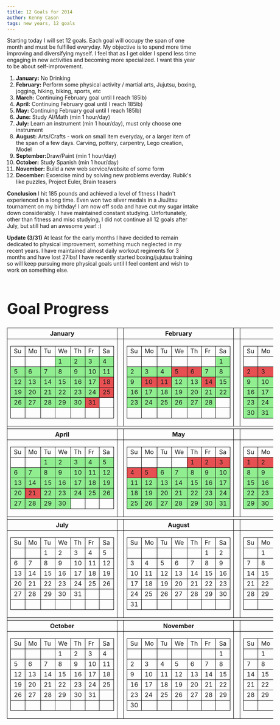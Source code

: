 ```yaml
---
title: 12 Goals for 2014
author: Kenny Cason
tags: new years, 12 goals
---
```


Starting today I will set 12 goals. Each goal will occupy the span of one month and must be fulfilled everyday. My objective is to spend more time improving and diversifying myself. I feel that as I get older I spend less time engaging in new activities and becoming more specialized. I want this year to be about self-improvement.

<ol>
<li><b>January:</b> No Drinking</li>
<li><b>February:</b> Perform some physical activity / martial arts, Jujutsu, boxing, jogging, hiking, biking, sports, etc</li>
<li><b>March:</b> Continuing February goal until I reach 185lb)</li>
<li><b>April:</b> Continuing February goal until I reach 185lb)</li>
<li><b>May:</b> Continuing February goal until I reach 185lb)</li>
<li><b>June:</b> Study AI/Math (min 1 hour/day)</li>
<li><b>July:</b> Learn an instrument (min 1 hour/day), must only choose one instrument</li>
<li><b>August:</b> Arts/Crafts - work on small item everyday, or a larger item of the span of a few days. Carving, pottery, carpentry, Lego creation, Model</li>
<li><b>September:</b>Draw/Paint (min 1 hour/day)</li>
<li><b>October:</b> Study Spanish (min 1 hour/day)</li>
<li><b>November:</b> Build a new web service/website of some form</li>
<li><b>December:</b> Excercise mind by solving new problems everday. Rubik's like puzzles, Project Euler, Brain teasers</li>
</ol>

**Conclusion** I hit 185 pounds and achieved a level of fitness I hadn't experienced in a long time. Even won two silver medals in a JiuJitsu tournament on my birthday! I am now off soda and have cut my sugar intake down considerably. I have maintained constant studying. Unfortunately, other than fitness and misc studying, I did not continue all 12 goals after July, but still had an awesome year! :)

**Update (3/31)** At least for the early months I have decided to remain dedicated to physical improvement, something much neglected in my recent years. I have maintained almost daily workout regiments for 3 months and have lost 27lbs! I have recently started boxing/jujutsu training so will keep pursuing more physical goals until I feel content and wish to work on something else.

<div id=calarea><div><h1>Goal Progress</h1></div>
<table id=mct1 class="ct1 cl2 cp5 cc4 cd1 cf4 ci5 cu4 cj1 mct" cellspacing=0><tr><th>January</th><td class=cz></td><th>February</th><td class=cz></td><th>March</th></tr><tr><td class="cbm cba tc cbo"><table class="ca ca1"><tr class=cl><td>Su</td><td>Mo</td><td>Tu</td><td>We</td><td>Th</td><td>Fr</td><td class=cr>Sa</td></tr><tr><td>&nbsp;</td><td>&nbsp;</td><td>&nbsp;</td><td class="yes">1</td><td class="yes">2</td><td class="yes">3</td><td class="cr yes">4</td></tr><tr><td class="yes">5</td><td class="yes">6</td><td class="yes">7</td><td class="yes">8</td><td class="yes">9</td><td class="yes">10</td><td class="cr yes">11</td></tr><tr><td class="yes">12</td><td class="yes">13</td><td class="yes">14</td><td class="yes">15</td><td class="yes">16</td><td class="yes">17</td><td class="cr no">18</td></tr><tr><td class="yes">19</td><td class="yes">20</td><td class="yes">21</td><td class="yes">22</td><td class="yes">23</td><td class="yes">24</td><td class="cr no">25</td></tr><tr><td class="yes">26</td><td class="yes">27</td><td class="yes">28</td><td class="yes">29</td><td class="yes">30</td><td class="no">31</td><td class=cr>&nbsp;</td></tr><tr class=cb><td>&nbsp;</td><td>&nbsp;</td><td>&nbsp;</td><td>&nbsp;</td><td>&nbsp;</td><td>&nbsp;</td><td class=cr>&nbsp;</td></tr></table></td><td class=cz></td><td class="cbm cba tc cbo"><table class="ca ca1"><tr class=cl><td>Su</td><td>Mo</td><td>Tu</td><td>We</td><td>Th</td><td>Fr</td><td class=cr>Sa</td></tr><tr><td>&nbsp;</td><td>&nbsp;</td><td>&nbsp;</td><td>&nbsp;</td><td>&nbsp;</td><td>&nbsp;</td><td class="cr yes">1</td></tr><tr><td class="yes">2</td><td class="yes">3</td><td class="yes">4</td><td class="no">5</td><td class="no">6</td><td class="yes">7</td><td class="cr yes">8</td></tr><tr><td class="yes">9</td><td class="no">10</td><td class="no">11</td><td class="yes">12</td><td class="yes">13</td><td class="no">14</td><td class="cr yes">15</td></tr><tr><td class="yes">16</td><td class="yes">17</td><td class="yes">18</td><td class="yes">19</td><td class="yes">20</td><td class="yes">21</td><td class="cr yes">22</td></tr><tr><td class="yes">23</td><td class="yes">24</td><td class="yes">25</td><td class="yes">26</td><td class="yes">27</td><td class="yes">28</td><td class=cr>&nbsp;</td></tr><tr class=cb><td>&nbsp;</td><td>&nbsp;</td><td>&nbsp;</td><td>&nbsp;</td><td>&nbsp;</td><td>&nbsp;</td><td class=cr>&nbsp;</td></tr></table></td><td class=cz></td><td class="cbm cba tc cbo"><table class="ca ca1"><tr class=cl><td>Su</td><td>Mo</td><td>Tu</td><td>We</td><td>Th</td><td>Fr</td><td class=cr>Sa</td></tr><tr><td>&nbsp;</td><td>&nbsp;</td><td>&nbsp;</td><td>&nbsp;</td><td>&nbsp;</td><td>&nbsp;</td><td class="cr yes">1</td></tr><tr><td class="no">2</td><td class="no">3</td><td class="yes">4</td><td class="yes">5</td><td class="yes">6</td><td class="yes">7</td><td class="cr yes">8</td></tr><tr><td class="yes">9</td><td class="yes">10</td><td class="yes">11</td><td class="yes">12</td><td class="yes">13</td><td class="no">14</td><td class="cr yes">15</td></tr><tr><td class="yes">16</td><td class="yes">17</td><td class="no">18</td><td class="yes">19</td><td class="yes">20</td><td class="yes">21</td><td class="cr no">22</td></tr><tr><td class="yes">23</td><td class="yes">24</td><td class="yes">25</td><td class="no">26</td><td class="yes">27</td><td class="yes">28</td><td class="cr yes">29</td></tr><tr class="cb"><td class="yes">30</td><td class="yes">31</td><td>&nbsp;</td><td>&nbsp;</td><td>&nbsp;</td><td>&nbsp;</td><td class=cr>&nbsp;</td></tr></table></td></tr><tr class=ce><td colspan=5></td></tr><tr><th>April</th><td class=cz></td><th>May</th><td class=cz></td><th>June</th></tr><tr><td class="cbm cba tc cbo"><table class="ca ca1"><tr class=cl><td>Su</td><td>Mo</td><td>Tu</td><td>We</td><td>Th</td><td>Fr</td><td class=cr>Sa</td></tr><tr><td>&nbsp;</td><td>&nbsp;</td><td class="yes">1</td><td class="yes">2</td><td class="yes">3</td><td class="yes">4</td><td class="cr yes">5</td></tr><tr><td class="yes">6</td><td class="yes">7</td><td class="yes">8</td><td class="yes">9</td><td class="yes">10</td><td class="yes">11</td><td class="cr yes">12</td></tr><tr><td class="yes">13</td><td class="yes">14</td><td class="yes">15</td><td class="yes">16</td><td class="yes">17</td><td class="yes">18</td><td class="cr yes">19</td></tr><tr><td class="yes">20</td><td class="no">21</td><td class="yes">22</td><td class="yes">23</td><td class="yes">24</td><td class="yes">25</td><td class="cr yes">26</td></tr><tr class=cb><td class="yes">27</td><td class="yes">28</td><td class="yes">29</td><td class="yes">30</td><td>&nbsp;</td><td>&nbsp;</td><td class=cr>&nbsp;</td></tr></table></td><td class=cz></td><td class="cbm cba tc cbo"><table class="ca ca1"><tr class=cl><td>Su</td><td>Mo</td><td>Tu</td><td>We</td><td>Th</td><td>Fr</td><td class=cr>Sa</td></tr><tr><td>&nbsp;</td><td>&nbsp;</td><td>&nbsp;</td><td>&nbsp;</td><td class="no">1</td><td class="no">2</td><td class="cr no">3</td></tr><tr><td class="no">4</td><td class="no">5</td><td class="yes">6</td><td class="yes">7</td><td class="yes">8</td><td class="yes">9</td><td class="cr yes">10</td></tr><tr><td class="yes">11</td><td class="yes">12</td><td class="yes">13</td><td class="yes">14</td><td class="yes">15</td><td class="yes">16</td><td class="cr yes">17</td></tr><tr><td class="yes">18</td><td class="yes">19</td><td class="yes">20</td><td class="yes">21</td><td class="yes">22</td><td class="yes">23</td><td class="cr yes">24</td></tr><tr class="cb yes"><td>25</td><td class="yes">26</td><td class="yes">27</td><td class="yes">28</td><td class="yes">29</td><td class="yes">30</td><td class="cr yes">31</td></tr></table></td><td class=cz></td><td class="cbm cba tc cbo"><table class="ca ca1"><tr class=cl><td>Su</td><td>Mo</td><td>Tu</td><td>We</td><td>Th</td><td>Fr</td><td class=cr>Sa</td></tr><tr><td class="no">1</td><td class="no">2</td><td class="no">3</td><td class="no">4</td><td class="no">5</td><td class="yes">6</td><td class="cr yes">7</td></tr><tr><td class="yes">8</td><td class="yes">9</td><td class="yes">10</td><td class="yes">11</td><td class="yes">12</td><td class="yes">13</td><td class="cr yes">14</td></tr><tr><td class="yes">15</td><td class="yes">16</td><td class="yes">17</td><td class="yes">18</td><td class="yes">19</td><td class="yes">20</td><td class="cr yes">21</td></tr><tr><td class="yes">22</td><td class="yes">23</td><td class="yes">24</td><td class="yes">25</td><td class="yes">26</td><td class="yes">27</td><td class="cr yes">28</td></tr><tr class=cb><td class="yes">29</td><td class="yes">30</td><td>&nbsp;</td><td>&nbsp;</td><td>&nbsp;</td><td>&nbsp;</td><td class=cr>&nbsp;</td></tr></table></td></tr><tr class=ce><td colspan=5></td></tr><tr><th>July</th><td class=cz></td><th>August</th><td class=cz></td><th>September</th></tr><tr><td class="cbm cba tc cbo"><table class="ca ca1"><tr class=cl><td>Su</td><td>Mo</td><td>Tu</td><td>We</td><td>Th</td><td>Fr</td><td class=cr>Sa</td></tr><tr><td>&nbsp;</td><td>&nbsp;</td><td>1</td><td>2</td><td>3</td><td>4</td><td class=cr>5</td></tr><tr><td>6</td><td>7</td><td>8</td><td>9</td><td>10</td><td>11</td><td class=cr>12</td></tr><tr><td>13</td><td>14</td><td>15</td><td>16</td><td>17</td><td>18</td><td class=cr>19</td></tr><tr><td>20</td><td>21</td><td>22</td><td>23</td><td>24</td><td>25</td><td class=cr>26</td></tr><tr><td>27</td><td>28</td><td>29</td><td>30</td><td>31</td><td>&nbsp;</td><td class=cr>&nbsp;</td></tr><tr class=cb><td>&nbsp;</td><td>&nbsp;</td><td>&nbsp;</td><td>&nbsp;</td><td>&nbsp;</td><td>&nbsp;</td><td class=cr>&nbsp;</td></tr></table></td><td class=cz></td><td class="cbm cba tc cbo"><table class="ca ca1"><tr class=cl><td>Su</td><td>Mo</td><td>Tu</td><td>We</td><td>Th</td><td>Fr</td><td class=cr>Sa</td></tr><tr><td>&nbsp;</td><td>&nbsp;</td><td>&nbsp;</td><td>&nbsp;</td><td>&nbsp;</td><td>1</td><td class=cr>2</td></tr><tr><td>3</td><td>4</td><td>5</td><td>6</td><td>7</td><td>8</td><td class=cr>9</td></tr><tr><td>10</td><td>11</td><td>12</td><td>13</td><td>14</td><td>15</td><td class=cr>16</td></tr><tr><td>17</td><td>18</td><td>19</td><td>20</td><td>21</td><td>22</td><td class=cr>23</td></tr><tr><td>24</td><td>25</td><td>26</td><td>27</td><td>28</td><td>29</td><td class=cr>30</td></tr><tr class=cb><td>31</td><td>&nbsp;</td><td>&nbsp;</td><td>&nbsp;</td><td>&nbsp;</td><td>&nbsp;</td><td class=cr>&nbsp;</td></tr></table></td><td class=cz></td><td class="cbm cba tc cbo"><table class="ca ca1"><tr class=cl><td>Su</td><td>Mo</td><td>Tu</td><td>We</td><td>Th</td><td>Fr</td><td class=cr>Sa</td></tr><tr><td>&nbsp;</td><td>1</td><td>2</td><td>3</td><td>4</td><td>5</td><td class=cr>6</td></tr><tr><td>7</td><td>8</td><td>9</td><td>10</td><td>11</td><td>12</td><td class=cr>13</td></tr><tr><td>14</td><td>15</td><td>16</td><td>17</td><td>18</td><td>19</td><td class=cr>20</td></tr><tr><td>21</td><td>22</td><td>23</td><td>24</td><td>25</td><td>26</td><td class=cr>27</td></tr><tr><td>28</td><td>29</td><td>30</td><td>&nbsp;</td><td>&nbsp;</td><td>&nbsp;</td><td class=cr>&nbsp;</td></tr><tr class=cb><td>&nbsp;</td><td>&nbsp;</td><td>&nbsp;</td><td>&nbsp;</td><td>&nbsp;</td><td>&nbsp;</td><td class=cr>&nbsp;</td></tr></table></td></tr><tr class=ce><td colspan=5></td></tr><tr><th>October</th><td class=cz></td><th>November</th><td class=cz></td><th>December</th></tr><tr><td class="cbm cba tc cbo"><table class="ca ca1"><tr class=cl><td>Su</td><td>Mo</td><td>Tu</td><td>We</td><td>Th</td><td>Fr</td><td class=cr>Sa</td></tr><tr><td>&nbsp;</td><td>&nbsp;</td><td>&nbsp;</td><td>1</td><td>2</td><td>3</td><td class=cr>4</td></tr><tr><td>5</td><td>6</td><td>7</td><td>8</td><td>9</td><td>10</td><td class=cr>11</td></tr><tr><td>12</td><td>13</td><td>14</td><td>15</td><td>16</td><td>17</td><td class=cr>18</td></tr><tr><td>19</td><td>20</td><td>21</td><td>22</td><td>23</td><td>24</td><td class=cr>25</td></tr><tr><td>26</td><td>27</td><td>28</td><td>29</td><td>30</td><td>31</td><td class=cr>&nbsp;</td></tr><tr class=cb><td>&nbsp;</td><td>&nbsp;</td><td>&nbsp;</td><td>&nbsp;</td><td>&nbsp;</td><td>&nbsp;</td><td class=cr>&nbsp;</td></tr></table></td><td class=cz></td><td class="cbm cba tc cbo"><table class="ca ca1"><tr class=cl><td>Su</td><td>Mo</td><td>Tu</td><td>We</td><td>Th</td><td>Fr</td><td class=cr>Sa</td></tr><tr><td>&nbsp;</td><td>&nbsp;</td><td>&nbsp;</td><td>&nbsp;</td><td>&nbsp;</td><td>&nbsp;</td><td class=cr>1</td></tr><tr><td>2</td><td>3</td><td>4</td><td>5</td><td>6</td><td>7</td><td class=cr>8</td></tr><tr><td>9</td><td>10</td><td>11</td><td>12</td><td>13</td><td>14</td><td class=cr>15</td></tr><tr><td>16</td><td>17</td><td>18</td><td>19</td><td>20</td><td>21</td><td class=cr>22</td></tr><tr><td>23</td><td>24</td><td>25</td><td>26</td><td>27</td><td>28</td><td class=cr>29</td></tr><tr class=cb><td>30</td><td>&nbsp;</td><td>&nbsp;</td><td>&nbsp;</td><td>&nbsp;</td><td>&nbsp;</td><td class=cr>&nbsp;</td></tr></table></td><td class=cz></td><td class="cbm cba tc cbo"><table class="ca ca1"><tr class=cl><td>Su</td><td>Mo</td><td>Tu</td><td>We</td><td>Th</td><td>Fr</td><td class=cr>Sa</td></tr><tr><td>&nbsp;</td><td>1</td><td>2</td><td>3</td><td>4</td><td>5</td><td class=cr>6</td></tr><tr><td>7</td><td>8</td><td>9</td><td>10</td><td>11</td><td>12</td><td class=cr>13</td></tr><tr><td>14</td><td>15</td><td>16</td><td>17</td><td>18</td><td>19</td><td class=cr>20</td></tr><tr><td>21</td><td>22</td><td>23</td><td>24</td><td>25</td><td>26</td><td class=cr>27</td></tr><tr><td>28</td><td>29</td><td>30</td><td>31</td><td>&nbsp;</td><td>&nbsp;</td><td class=cr>&nbsp;</td></tr><tr class=cb><td>&nbsp;</td><td>&nbsp;</td><td>&nbsp;</td><td>&nbsp;</td><td>&nbsp;</td><td>&nbsp;</td><td class=cr>&nbsp;</td></tr></table></td></tr></table></div>


<style type="text/css">
#calarea {
width:700px;
height:100%;
float:left;
clear:both;
font-size:140%;
}
#calarea .yes {
background-color:lightgreen;
}
#calarea .no {
background-color:#E65052;
}

#calarea td, #calarea th {
border-right: black solid 1px;
border-left: black solid 1px;
border-top: black solid 1px;
border-bottom: black solid 1px;
}
</style>
